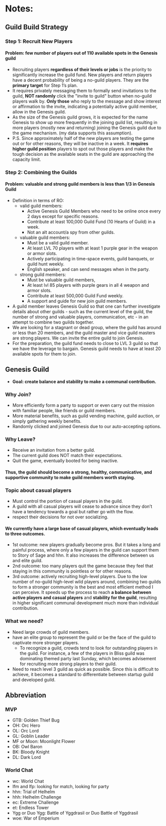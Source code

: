 # Notes:

## Guild Build Strategy
### Step 1: Recruit New Players
#### Problem: **few number of players** out of 110 available spots in the Genesis guild
- Recruiting players **regardless of their levels or jobs** is the priority to significantly increase the guild fund. New players and return players have a decent probability of being a no-guild players. They are the **primary target** for Step 1’s plan.
- It requires privately messaging them to formally send invitations to the guild, **NOT randomly** click the "invite to guild" button when no-guild players walk by. **Only those** who reply to the message and show interest or affirmation to the invite, indicating a potentially active guild member, allow in the Genesis guild.
- As the size of the Genesis guild grows, it is expected for the name Genesis to show up more frequently in the joining guild list, resulting in more players (mostly new and returning) joining the Genesis guild due to the game mechanism. (my data supports this assumption).
- P.S. Since approximately half of the new players are testing the game out or for other reasons, they will be inactive in a week. It **requires higher guild position** players to spot out those players and make the tough decision as the available seats in the guild are approaching the capacity limit. 

### Step 2: Combining the Guilds
#### Problem: valuable and strong guild members is less than 1/3 in Genesis Guild
- Definition in terms of RO:
  - valid guild members: 
    - Active Genesis Guild Members who need to be online once every 2 days except for specific reasons. 
    - Contribute at least 100,000 Guild Fund  (10 Hearts of Guild) in a week. 
    - Not an alt account/a spy from other guilds.
  - valuable guild members: 
    - Must be a valid guild member. 
    - At least LVL 70 players with at least 1 purple gear in the weapon or armor slots. 
    - Actively participating in time-space events, guild banquets, or guild hunt weekly. 
    - English speaker, and can send messages when in the party. 
  - strong guild members:
    - Must be valuable guild members, 
    - At least lvl 85 players with purple gears in all 4 weapon and armor slots.
    - Contribute at least 500,000 Guild Fund weekly. 
    - A support and guide for new join guild members.
- A guild member leaves Genesis Guild so that one can further investigate details about other guilds - such as the current level of the guild, the number of strong and valuable players, communication, etc - in an attempt to combine two guilds together. 
- We are looking for a stagnant or dead group, where the guild has around or less than 20 members, and the guild master and vice guild masters are strong players. We can invite the entire guild to join Genesis. 
- For the preparation, the guild fund needs to close to LVL 3 guild so that we have the leverage to bargain. Genesis guild needs to have at least 20 available spots for them to join.


## Genesis Guild
- **Goal: create balance and stability to make a communal contribution.**
### Why Join?
 - More efficiently form a party to support or even carry out the mission with familiar people, like friends or guild members.
 - More material benefits, such as guild vending machine, guild auction, or simply gathering weekly benefits.
 - Randomly clicked and joined Genesis due to our auto-accepting options.
### Why Leave?
 - Receive an invitation from a better guild.
 - The current guild does NOT match their expectations.
 - Quit the game, eventually booted for being inactive.
#### Thus, the guild should become a strong, healthy, communicative, and supportive community to make guild members worth staying.
### Topic about casual players
 - Must control the portion of casual players in the guild.
 - A guild with all casual players will cease to advance since they don’t have a tendency towards a goal but rather go with the flow. 
 - respect their decisions for not over socializing. 
#### We currently have a large base of casual players, which eventually leads to three outcomes.
 - 1st outcome: new players gradually become pros. But it takes a long and painful process, where only a few players in the guild can support them to Story of Sage and hhn. It also increases the difference between us and elite guild.
 - 2nd outcome: too many players quit the game because they feel that staying in this community is pointless or for other reasons.
 - 3rd outcome: actively recruiting high-level players. Due to the low number of no-guild high-level wild players around, combining two guilds to form a stronger community is the best and most efficient method I can perceive. It speeds up the process to reach **a balance between active players and casual players** and **stability for the guild**, resulting in higher significant communal development much more than individual contribution. 

### What we need?
 - Need large crowds of guild members.
 - have an elite group to represent the guild or be the face of the guild to captivate more stronger players.
   - To recognize a guild, crowds tend to look for outstanding players in the guild. For instance, a few of the players in Bliss guild was dominating themed party last Sunday, which becomes advisement for recruiting more strong players to their guild.
 - Need to reach level 3 guild as quick as possible. Since this is difficult to achieve, it becomes a standard to differentiate between startup guild and developed guild.


 
## Abbreviation
### MVP
 - GTB: Golden Thief Bug
 - OH: Orc Hero
 - OL: Orc Lord 
 - GL: Goblin Leader
 - MF or Moon: Moonlight Flower
 - OB: Owl Baron
 - BK: Bloody Knight
 - DL: Dark Lord
### World Chat
 - wc: World Chat
 - lfm and lfp: looking for match, looking for party
 - hhn: Trial of Helhelm
 - hhh: Helhelm Challenge
 - ec: Extreme Challenge
 - et: Endless Tower
 - Ygg or Duo Ygg: Battle of Yggdrasil or Duo Battle of Yggdrasil
 - woe: War of Emperium
